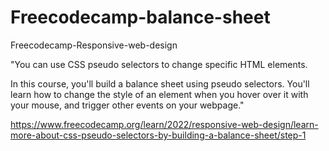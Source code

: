# Freecodecamp-balance-sheet
Freecodecamp-Responsive-web-design

"You can use CSS pseudo selectors to change specific HTML elements.

In this course, you'll build a balance sheet using pseudo selectors. You'll learn how to change the style of an element when you hover over it with your mouse, and trigger other events on your webpage."

https://www.freecodecamp.org/learn/2022/responsive-web-design/learn-more-about-css-pseudo-selectors-by-building-a-balance-sheet/step-1
